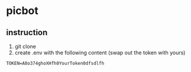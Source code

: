# picbot

## instruction
1. git clone
2. create .env with the following content (swap out the token with yours)
```
TOKEN=A8o374ghoXHfh0YourToken0dfsdlfh
```
